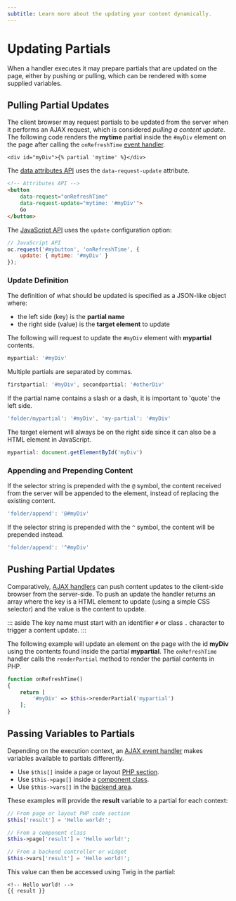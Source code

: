 ```yaml
---
subtitle: Learn more about the updating your content dynamically.
---
```

# Updating Partials

When a handler executes it may prepare partials that are updated on the page, either by pushing or pulling, which can be rendered with some supplied variables.

## Pulling Partial Updates

The client browser may request partials to be updated from the server when it performs an AJAX request, which is considered *pulling a content update*. The following code renders the **mytime** partial inside the `#myDiv` element on the page after calling the `onRefreshTime` [event handler](./handlers.md).

```twig
<div id="myDiv">{% partial 'mytime' %}</div>
```

The [data attributes API](./attributes-api.md) uses the `data-request-update` attribute.

```html
<!-- Attributes API -->
<button
    data-request="onRefreshTime"
    data-request-update="mytime: '#myDiv'">
    Go
</button>
```

The [JavaScript API](./javascript-api.md) uses the `update` configuration option:

```js
// JavaScript API
oc.request('#mybutton', 'onRefreshTime', {
    update: { mytime: '#myDiv' }
});
```

### Update Definition

The definition of what should be updated is specified as a JSON-like object where:

- the left side (key) is the **partial name**
- the right side (value) is the **target element** to update

The following will request to update the `#myDiv` element with **mypartial** contents.

```js
mypartial: '#myDiv'
```

Multiple partials are separated by commas.

```js
firstpartial: '#myDiv', secondpartial: '#otherDiv'
```

If the partial name contains a slash or a dash, it is important to 'quote' the left side.

```js
'folder/mypartial': '#myDiv', 'my-partial': '#myDiv'
```

The target element will always be on the right side since it can also be a HTML element in JavaScript.

```js
mypartial: document.getElementById('myDiv')
```

### Appending and Prepending Content

If the selector string is prepended with the `@` symbol, the content received from the server will be appended to the element, instead of replacing the existing content.

```js
'folder/append': '@#myDiv'
```

If the selector string is prepended with the `^` symbol, the content will be prepended instead.

```js
'folder/append': '^#myDiv'
```

## Pushing Partial Updates

Comparatively, [AJAX handlers](./handlers.md) can push content updates to the client-side browser from the server-side. To push an update the handler returns an array where the key is a HTML element to update (using a simple CSS selector) and the value is the content to update.

::: aside
The key name must start with an identifier `#` or class `.` character to trigger a content update.
:::

The following example will update an element on the page with the id **myDiv** using the contents found inside the partial **mypartial**. The `onRefreshTime` handler calls the `renderPartial` method to render the partial contents in PHP.

```php
function onRefreshTime()
{
    return [
        '#myDiv' => $this->renderPartial('mypartial')
    ];
}
```

## Passing Variables to Partials

Depending on the execution context, an [AJAX event handler](./handlers.md) makes variables available to partials differently.

- Use `$this[]` inside a page or layout [PHP section](../themes/themes.md).
- Use `$this->page[]` inside a [component class](../themes/components.md).
- Use `$this->vars[]` in the [backend area](../../extend/system/controllers.md).

These examples will provide the **result** variable to a partial for each context:

```php
// From page or layout PHP code section
$this['result'] = 'Hello world!';

// From a component class
$this->page['result'] = 'Hello world!';

// From a backend controller or widget
$this->vars['result'] = 'Hello world!';
```

This value can then be accessed using Twig in the partial:

```twig
<!-- Hello world! -->
{{ result }}
```
